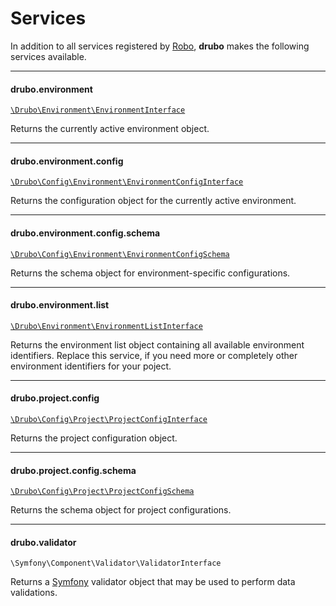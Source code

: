 # Services

In addition to all services registered by [Robo][robo], **drubo** makes the 
following services available.

---

#### drubo.environment

[```\Drubo\Environment\EnvironmentInterface```][code.EnvironmentInterface]

Returns the currently active environment object.

---

#### drubo.environment.config

[```\Drubo\Config\Environment\EnvironmentConfigInterface```][code.EnvironmentConfigInterface]

Returns the configuration object for the currently active environment.

---

#### drubo.environment.config.schema

[```\Drubo\Config\Environment\EnvironmentConfigSchema```][code.EnvironmentConfigSchema]

Returns the schema object for environment-specific configurations.

---

#### drubo.environment.list

[```\Drubo\Environment\EnvironmentListInterface```][code.EnvironmentListInterface]

Returns the environment list object containing all available environment 
identifiers. Replace this service, if you need more or completely other 
environment identifiers for your poject.

---

#### drubo.project.config

[```\Drubo\Config\Project\ProjectConfigInterface```][code.ProjectConfigInterface]

Returns the project configuration object.

---

#### drubo.project.config.schema

[```\Drubo\Config\Project\ProjectConfigSchema```][code.ProjectConfigSchema]

Returns the schema object for project configurations.

---

#### drubo.validator

```\Symfony\Component\Validator\ValidatorInterface```

Returns a [Symfony][symfony] validator object that may be used to perform data validations.

[code.EnvironmentConfigInterface]: ../src/Config/Environment/EnvironmentConfigInterface.php
[code.EnvironmentConfigSchema]: ../src/Config/Environment/EnvironmentConfigSchema.php
[code.EnvironmentInterface]: ../src/Environment/EnvironmentInterface.php
[code.EnvironmentListInterface]: ../src/Environment/EnvironmentListInterface.php
[code.ProjectConfigInterface]: ../src/ConfigProject/ProjectConfigInterface.php
[code.ProjectConfigSchema]: ../src/ConfigProject/ProjectConfigSchema.php
[robo]: http://robo.li/
[symfony]: https://symfony.com/
